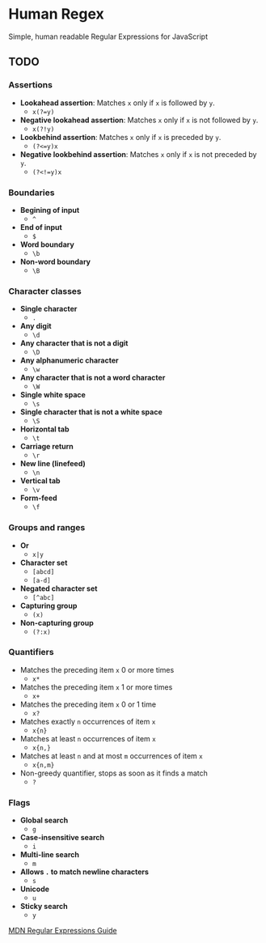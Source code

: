 # Human Regex

Simple, human readable Regular Expressions for JavaScript

## TODO

### Assertions

- **Lookahead assertion**: Matches `x` only if `x` is followed by `y`.
  - `x(?=y)`
- **Negative lookahead assertion**: Matches `x` only if `x` is not followed by `y`.
  - `x(?!y)`
- **Lookbehind assertion**: Matches `x` only if `x` is preceded by `y`.
  - `(?<=y)x`
- **Negative lookbehind assertion**: Matches `x` only if `x` is not preceded by `y`.
  - `(?<!=y)x`

### Boundaries

- **Begining of input**
  - `^`
- **End of input**
  - `$`
- **Word boundary**
  - `\b`
- **Non-word boundary**
  - `\B`

### Character classes

- **Single character**
  - `.`
- **Any digit**
  - `\d`
- **Any character that is not a digit**
  - `\D`
- **Any alphanumeric character**
  - `\w`
- **Any character that is not a word character**
  - `\W`
- **Single white space**
  - `\s`
- **Single character that is not a white space**
  - `\S`
- **Horizontal tab**
  - `\t`
- **Carriage return**
  - `\r`
- **New line (linefeed)**
  - `\n`
- **Vertical tab**
  - `\v`
- **Form-feed**
  - `\f`

### Groups and ranges

- **Or**
  - `x|y`
- **Character set**
  - `[abcd]`
  - `[a-d]`
- **Negated character set**
  - `[^abc]`
- **Capturing group**
  - `(x)`
- **Non-capturing group**
  - `(?:x)`

### Quantifiers

- Matches the preceding item `x` 0 or more times
  - `x*`
- Matches the preceding item `x` 1 or more times
  - `x+`
- Matches the preceding item `x` 0 or 1 time
  - `x?`
- Matches exactly `n` occurrences of item `x`
  - `x{n}`
- Matches at least `n` occurrences of item `x`
  - `x{n,}`
- Matches at least `n` and at most `m` occurrences of item `x`
  - `x{n,m}`
- Non-greedy quantifier, stops as soon as it finds a match
  - `?`

### Flags

- **Global search**
  - `g`
- **Case-insensitive search**
  - `i`
- **Multi-line search**
  - `m`
- **Allows `.` to match newline characters**
  - `s`
- **Unicode**
  - `u`
- **Sticky search**
  - `y`

[MDN Regular Expressions Guide](https://developer.mozilla.org/en-US/docs/Web/JavaScrit/Guide/Regular_Expressions)
